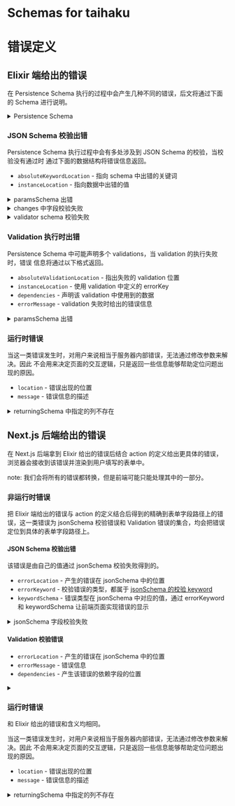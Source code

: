 # Schemas for taihaku

# 错误定义

## Elixir 端给出的错误

在 Persistence Schema 执行的过程中会产生几种不同的错误，后文将通过下面的 Schema
进行说明。

<details>
<summary>Persistence Schema</summary>

```typescript
action = {
  schema: moviesSchema,
  paramsSchema: {
    type: 'object',
    properties: {
      title: { type: 'string' },
      release_date: { type: 'string' },
    },
    required: ['title'],
  },
  changeset: {
    changes: [
      {
        name: 'title',
        value: { $data: '/title' },
        schema: { type: 'string', minLength: 10 },
      },
      {
        name: 'release_date',
        value: { $data: '/release_date' },
      },
      { name: 'created_at', value: { $sql: 'now()' } },
      { name: 'updated_at', value: { $sql: 'now()' } },
    ],
    validator: {
      schema: {
        type: 'object',
        properties: {
          title: { type: 'string', maxLength: 255 },
          release_date: { type: 'string', format: 'date' },
        },
        required: ['title', 'release_date'],
      },
      validations: [
        {
          operator: 'custom',
          operands: [{ $data: '/release_date' }],
          expression: 'Date.parse(operands[0]) <= Date.now()',
          errorKey: '/release_date',
          errorMessage: 'Release date should be less than or equal to today',
        },
      ],
    },
  },
  returningSchema: {
    id: { $schema: '/id' },
    title: { $schema: '/title' },
    release_date: { $schema: '/release_date' },
    inserted_at: { $schema: '/inserted_at' },
    updated_at: { $schema: '/updated_at' },
  },
}
```

</details>

### JSON Schema 校验出错

Persistence Schema 执行过程中会有多处涉及到 JSON Schema 的校验，当校验没有通过时
通过下面的数据结构将错误信息返回。

- `absoluteKeywordLocation` - 指向 schema 中出错的关键词
- `instanceLocation` - 指向数据中出错的值

<details>
<summary>paramsSchema 出错</summary>

```typescript
params = {
  release_date: '2024-05-14',
}
```

```json
{
  "errors": [
    {
      "absoluteKeywordLocation": "#/paramsSchema/required/0",
      "instanceLocation": "/"
    }
  ]
}
```

</details>

<details>
<summary>changes 中字段校验失败</summary>

```typescript
params = {
  title: 'Title',
  release_date: '2024-05-14',
}
```

```json
{
  "errors": [
    {
      "absoluteKeywordLocation": "#/changeset/changes/0/maxLength",
      "instanceLocation": "/title"
    }
  ]
}
```

</details>

<details>
<summary>validator schema 校验失败</summary>

```typescript
params = {
  title: 'This is a valid title',
  release_date: '2024-05-41',
}
```

```json
{
  "errors": [
    {
      "absoluteKeywordLocation": "#/changeset/validator/schema/properties/release_date/format",
      "instanceLocation": "/release_date"
    }
  ]
}
```

</details>

### Validation 执行时出错

Persistence Schema 中可能声明多个 validations，当 validation 的执行失败时，错误
信息将通过以下格式返回。

- `absoluteValidationLocation` - 指出失败的 validation 位置
- `instanceLocation` - 使用 validation 中定义的 errorKey
- `dependencies` - 声明该 validation 中使用到的数据
- `errorMessage` - validation 失败时给出的错误信息

<details>
<summary>paramsSchema 出错</summary>

```typescript
params = {
  title: 'This is a valid title',
  release_date: '4202-05-14',
}
```

```json
{
  "errors": [
    {
      "absoluteValidationLocation": "#/changeset/validator/validations/0",
      "instanceLocation": "/release_date",
      "dependencies": ["/release_date"],
      "errorMessage": "excessive time"
    }
  ]
}
```

</details>

### 运行时错误

当这一类错误发生时，对用户来说相当于服务器内部错误，无法通过修改参数来解决。因此
不会用来决定页面的交互逻辑，只是返回一些信息能够帮助定位问题出现的原因。

- `location` - 错误出现的位置
- `message` - 错误信息的描述

<details>
<summary>returningSchema 中指定的列不存在</summary>

```typescript
params = {
  title: 'This is a valid title',
  release_date: '2024-05-14',
}
```

```json
{
  "errors": [
    {
      "location": "#/returningSchema/inserted_at",
      "message": "column \"inserted_at\" does not exist"
    }
  ]
}
```

</details>

## Next.js 后端给出的错误

在 Next.js 后端拿到 Elixir 给出的错误后结合 action
的定义给出更具体的错误，浏览器会接收到该错误并渲染到用户填写的表单中。

note: 我们会将所有的错误都转换，但是前端可能只能处理其中的一部分。

### 非运行时错误

把 Elixir 端给出的错误与 action
的定义结合后得到的精确到表单字段路径上的错误，这一类错误为 jsonSchema 校验错误和
Validation 错误的集合，均会把错误定位到具体的表单字段路径上。

#### JSON Schema 校验出错

该错误是由自己的值通过 jsonSchema 校验失败得到的。

- `errorLocation` - 产生的错误在 jsonSchema 中的位置
- `errorKeyword` - 校验错误的类型，都属于
  [jsonSchema 的校验 keyword](https://datatracker.ietf.org/doc/html/draft-handrews-json-schema-validation-01#section-6)
- `keywordSchema` - 错误类型在 jsonSchema 中对应的值，通过 errorKeyword 和
  keywordSchema 让前端页面实现错误的显示

<details>
<summary>jsonSchema 字段校验失败</summary>

```typescript
params = {
  release_date: '2024-05-74',
}
```

```json
{
  "errors": [
    {
      "errorLocation": "/title",
      "errorKeyword": "required",
      "keywordSchema": null,
      "dependencies": ["/title"]
    },
    {
      "errorLocation": "/release_data",
      "errorKeyword": "format",
      "keywordSchema": "date",
      "dependencies": ["/release_data"]
    }
  ]
}
```

</details>

#### Validation 校验错误

- `errorLocation` - 产生的错误在 jsonSchema 中的位置
- `errorMessage` - 错误信息
- `dependencies` - 产生该错误的依赖字段的位置

<details>
<summary></summary>

```typescript
params = {
  title: 'a title',
  release_date: '4024-05-14',
}
```

```json
{
  "errors": [
    {
      "errorLocation": "/release_date",
      "errorMessage": "excessive time",
      "dependencies": ["/release_date"]
    }
  ]
}
```

</details>

### 运行时错误

和 Elixir 给出的错误和含义均相同。

当这一类错误发生时，对用户来说相当于服务器内部错误，无法通过修改参数来解决。因此
不会用来决定页面的交互逻辑，只是返回一些信息能够帮助定位问题出现的原因。

- `location` - 错误出现的位置
- `message` - 错误信息的描述

<details>
<summary>returningSchema 中指定的列不存在</summary>

```typescript
params = {
  title: 'This is a valid title',
  release_date: '2024-05-14',
}
```

```json
{
  "errors": [
    {
      "location": "#/returningSchema/inserted_at",
      "message": "column \"inserted_at\" does not exist"
    }
  ]
}
```

</details>
